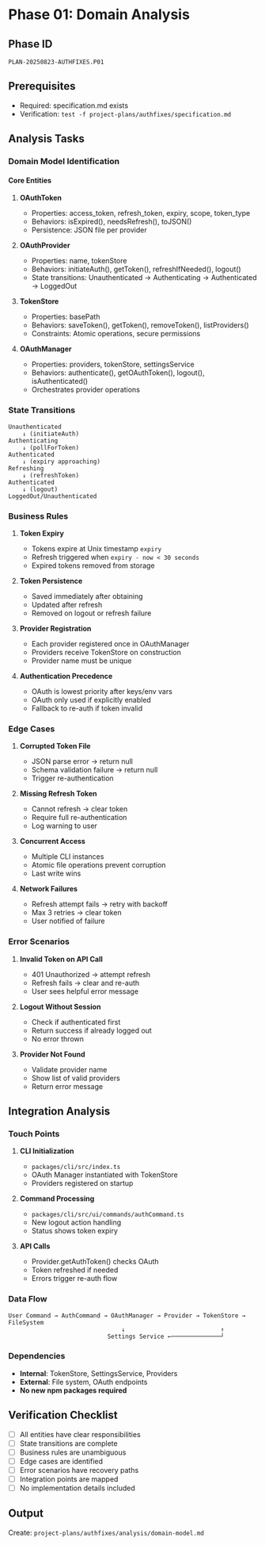 # Phase 01: Domain Analysis

## Phase ID
`PLAN-20250823-AUTHFIXES.P01`

## Prerequisites
- Required: specification.md exists
- Verification: `test -f project-plans/authfixes/specification.md`

## Analysis Tasks

### Domain Model Identification

#### Core Entities

1. **OAuthToken**
   - Properties: access_token, refresh_token, expiry, scope, token_type
   - Behaviors: isExpired(), needsRefresh(), toJSON()
   - Persistence: JSON file per provider

2. **OAuthProvider**
   - Properties: name, tokenStore
   - Behaviors: initiateAuth(), getToken(), refreshIfNeeded(), logout()
   - State transitions: Unauthenticated → Authenticating → Authenticated → LoggedOut

3. **TokenStore**
   - Properties: basePath
   - Behaviors: saveToken(), getToken(), removeToken(), listProviders()
   - Constraints: Atomic operations, secure permissions

4. **OAuthManager**
   - Properties: providers, tokenStore, settingsService
   - Behaviors: authenticate(), getOAuthToken(), logout(), isAuthenticated()
   - Orchestrates provider operations

### State Transitions

```
Unauthenticated
    ↓ (initiateAuth)
Authenticating
    ↓ (pollForToken)
Authenticated
    ↓ (expiry approaching)
Refreshing
    ↓ (refreshToken)
Authenticated
    ↓ (logout)
LoggedOut/Unauthenticated
```

### Business Rules

1. **Token Expiry**
   - Tokens expire at Unix timestamp `expiry`
   - Refresh triggered when `expiry - now < 30 seconds`
   - Expired tokens removed from storage

2. **Token Persistence**
   - Saved immediately after obtaining
   - Updated after refresh
   - Removed on logout or refresh failure

3. **Provider Registration**
   - Each provider registered once in OAuthManager
   - Providers receive TokenStore on construction
   - Provider name must be unique

4. **Authentication Precedence**
   - OAuth is lowest priority after keys/env vars
   - OAuth only used if explicitly enabled
   - Fallback to re-auth if token invalid

### Edge Cases

1. **Corrupted Token File**
   - JSON parse error → return null
   - Schema validation failure → return null
   - Trigger re-authentication

2. **Missing Refresh Token**
   - Cannot refresh → clear token
   - Require full re-authentication
   - Log warning to user

3. **Concurrent Access**
   - Multiple CLI instances
   - Atomic file operations prevent corruption
   - Last write wins

4. **Network Failures**
   - Refresh attempt fails → retry with backoff
   - Max 3 retries → clear token
   - User notified of failure

### Error Scenarios

1. **Invalid Token on API Call**
   - 401 Unauthorized → attempt refresh
   - Refresh fails → clear and re-auth
   - User sees helpful error message

2. **Logout Without Session**
   - Check if authenticated first
   - Return success if already logged out
   - No error thrown

3. **Provider Not Found**
   - Validate provider name
   - Show list of valid providers
   - Return error message

## Integration Analysis

### Touch Points

1. **CLI Initialization**
   - `packages/cli/src/index.ts`
   - OAuth Manager instantiated with TokenStore
   - Providers registered on startup

2. **Command Processing**
   - `packages/cli/src/ui/commands/authCommand.ts`
   - New logout action handling
   - Status shows token expiry

3. **API Calls**
   - Provider.getAuthToken() checks OAuth
   - Token refreshed if needed
   - Errors trigger re-auth flow

### Data Flow

```
User Command → AuthCommand → OAuthManager → Provider → TokenStore → FileSystem
                                ↓                           ↑
                            Settings Service ←──────────────┘
```

### Dependencies

- **Internal**: TokenStore, SettingsService, Providers
- **External**: File system, OAuth endpoints
- **No new npm packages required**

## Verification Checklist

- [ ] All entities have clear responsibilities
- [ ] State transitions are complete
- [ ] Business rules are unambiguous
- [ ] Edge cases are identified
- [ ] Error scenarios have recovery paths
- [ ] Integration points are mapped
- [ ] No implementation details included

## Output

Create: `project-plans/authfixes/analysis/domain-model.md`